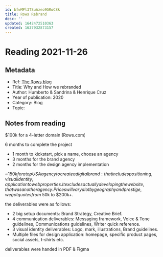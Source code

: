 ```yaml
---
id: bfwMPl3TSuAzeo9GRoC8k
title: Rows Rebrand
desc: ''
updated: 1642472510363
created: 1637932873157
---
```

# Reading 2021-11-26

## Metadata

- Ref: [The Rows blog](https://blog.rows.com/p/why-how-rebrand)
- Title: Why and How we rebranded
- Author: Humberto & Sandrina & Henrique Cruz
- Year of publication: 2020
- Category: Blog
- Topic: 

## Notes from reading

$100k for a 4-letter domain (Rows.com)

6 months to complete the project
- 1 month to kickstart, pick a name, choose an agency
- 3 months for the brand agency
- 2 months for the design agency implementation

~$150k for a top USA agency to create a digital brand: that includes positioning, visual identity, application to web properties. It excludes actually developing the website, that was another agency. Prices will vary a lot by geography and prestige, we got quotes from ~$50k to $200k+.

the deliverables were as follows:
- 2 big setup documents: Brand Strategy, Creative Brief.
- 4 communication deliverables: Messaging framework, Voice & Tone guidelines, Communications guidelines, Writer quick reference.
- 3 visual identity deliverables: Logo, mark, illustrations, Brand guidelines.
- Multiple files for design application: homepage, specific product pages, social assets, t-shirts etc.

deliverables were handed in PDF & Figma
